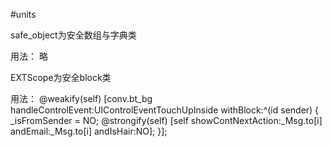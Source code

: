 #units

safe_object为安全数组与字典类

用法：
    略

EXTScope为安全block类

用法：
    @weakify(self)
    [conv.bt_bg handleControlEvent:UIControlEventTouchUpInside withBlock:^(id sender) {
            _isFromSender = NO;
            @strongify(self)
            [self showContNextAction:_Msg.to[i] andEmail:_Msg.to[i] andIsHair:NO];
}];
